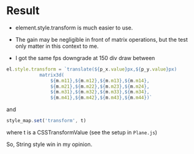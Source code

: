 
# Result

- element.style.transform is much easier to use.

- The gain may be negligible in front of matrix operations, but the test only matter in this context to me.

- I got the same fps downgrade at 150 div draw between

```js
el.style.transform = `translate(${p_x.value}px,${p_y.value}px)
            matrix3d(
                ${m.m11},${m.m12},${m.m13},${m.m14},
                ${m.m21},${m.m22},${m.m23},${m.m24},
                ${m.m31},${m.m32},${m.m33},${m.m34},
                ${m.m41},${m.m42},${m.m43},${m.m44})`
```

and 

```js
style_map.set('transform', t)
```
where t is a CSSTransformValue (see the setup in `Plane.js`)

So, String style win in my opinion.
